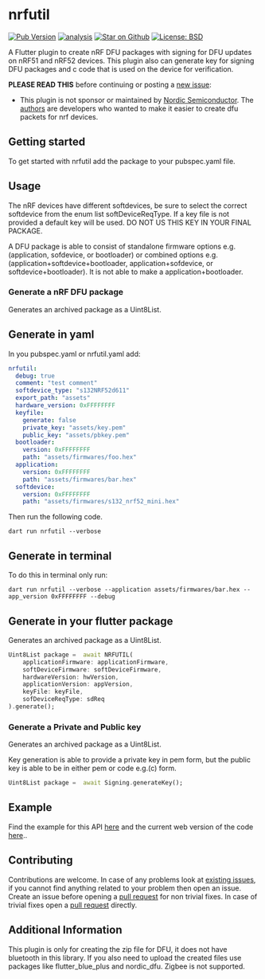 # nrfutil

[![Pub Version](https://img.shields.io/pub/v/nrfutil)](https://pub.dev/packages/nrfutil)
[![analysis](https://github.com/Knightro63/flutter_nrfutil/actions/workflows/flutter.yml/badge.svg)](https://github.com/Knightro63/flutter_nrfutil/actions/)
[![Star on Github](https://img.shields.io/github/stars/Knightro63/flutter_nrfutil.svg?style=flat&logo=github&colorB=deeppink&label=stars)](https://github.com/Knightro63/flutter_nrfutil)
[![License: BSD](https://img.shields.io/badge/license-BSD-purple.svg)](https://opensource.org/licenses/BSD)

A Flutter plugin to create nRF DFU packages with signing for DFU updates on nRF51 and nRF52 devices. This plugin also can generate key for signing DFU packages and c code that is used on the device for verification.

**PLEASE READ THIS** before continuing or posting a [new issue](https://github.com/Knightro63/flutter_nrfutil):

- This plugin is not sponsor or maintained by [Nordic Semiconductor](https://www.nordicsemi.com/Support/Documentation). The [authors](https://github.com/Knightro63/flutter_nrfutil/blob/main/AUTHORS) are developers who wanted to make it easier to create dfu packets for nrf devices.

## Getting started

To get started with nrfutil add the package to your pubspec.yaml file.

## Usage

The nRF devices have different softdevices, be sure to select the correct softdevice from the enum list softDeviceReqType. If a key file is not provided a default key will be used. DO NOT US THIS KEY IN YOUR FINAL PACKAGE. 

A DFU package is able to consist of standalone firmware options e.g.(application, sofdevice, or bootloader) or combined options e.g.(application+softdevice+bootloader, application+sofdevice, or softdevice+bootloader). It is not able to make a application+bootloader. 

### Generate a nRF DFU package
Generates an archived package as a Uint8List.

## Generate in yaml
In you pubspec.yaml or nrfutil.yaml add:
```yaml
nrfutil:
  debug: true
  comment: "test comment"
  softdevice_type: "s132NRF52d611"
  export_path: "assets"
  hardware_version: 0xFFFFFFFF
  keyfile:
    generate: false
    private_key: "assets/key.pem"
    public_key: "assets/pbkey.pem"
  bootloader:
    version: 0xFFFFFFFF
    path: "assets/firmwares/foo.hex"
  application:
    version: 0xFFFFFFFF
    path: "assets/firmwares/bar.hex"
  softdevice:
    version: 0xFFFFFFFF
    path: "assets/firmwares/s132_nrf52_mini.hex"
```

Then run the following code.

`dart run nrfutil --verbose`

## Generate in terminal
To do this in terminal only run:

`dart run nrfutil --verbose --application assets/firmwares/bar.hex --app_version 0xFFFFFFFF --debug`

## Generate in your flutter package
Generates an archived package as a Uint8List.
```dart
Uint8List package =  await NRFUTIL(
    applicationFirmware: applicationFirmware,
    softDeviceFirmware: softDeviceFirmware,
    hardwareVersion: hwVersion,
    applicationVersion: appVersion,
    keyFile: keyFile,
    sofDeviceReqType: sdReq
).generate();
```

### Generate a Private and Public key
Generates an archived package as a Uint8List.

Key generation is able to provide a private key in pem form, but the public key is able to be in either pem or code e.g.(c) form.
```dart
Uint8List package =  await Signing.generateKey();
```

## Example

Find the example for this API [here](https://github.com/Knightro63/flutter_nrfutil/tree/main/example/nrfutil_example/lib/main.dart) and the current web version of the code [here](https://knightro63.github.io/flutter_nrfutil/)..

## Contributing

Contributions are welcome.
In case of any problems look at [existing issues](https://github.com/Knightro63/flutter_nrfutil/issues), if you cannot find anything related to your problem then open an issue.
Create an issue before opening a [pull request](https://github.com/Knightro63/flutter_nrfutil/pulls) for non trivial fixes.
In case of trivial fixes open a [pull request](https://github.com/Knightro63/flutter_nrfutil/pulls) directly.

## Additional Information

This plugin is only for creating the zip file for DFU, it does not have bluetooth in this library. If you also need to upload the created files use packages like flutter_blue_plus and nordic_dfu. Zigbee is not supported.
